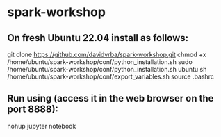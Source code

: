 # spark-workshop

## On fresh Ubuntu 22.04 install as follows:

git clone https://github.com/davidvrba/spark-workshop.git
chmod +x /home/ubuntu/spark-workshop/conf/python_installation.sh
sudo /home/ubuntu/spark-workshop/conf/python_installation.sh ubuntu
sh /home/ubuntu/spark-workshop/conf/export_variables.sh
source .bashrc

## Run using (access it in the web browser on the port 8888):
nohup jupyter notebook
